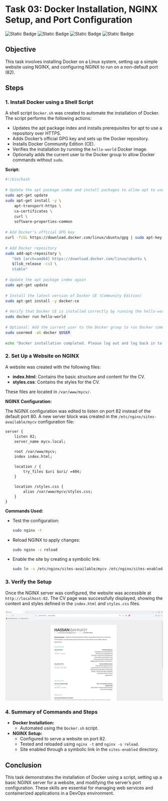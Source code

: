 # **Task 03: Docker Installation, NGINX Setup, and Port Configuration**

![Static Badge](https://img.shields.io/badge/build-Ubuntu-brightgreen?style=flat&logo=ubuntu&label=Linux&labelColor=Orange&color=red) ![Static Badge](https://img.shields.io/badge/Docker-27.0.3-skyblue?style=flat&logo=docker&label=Docker) ![Static Badge](https://img.shields.io/badge/nginx-1.18.0-grey?style=flat&logo=nginx&label=nginx&labelColor=darkgreen&color=grey) ![Static Badge](https://img.shields.io/badge/Linux-Task03-Orange?style=flat&label=DevOps&labelColor=blue&color=gray)

## **Objective**
This task involves installing Docker on a Linux system, setting up a simple website using NGINX, and configuring NGINX to run on a non-default port (82).

## **Steps**

### 1. Install Docker using a Shell Script
A shell script `Docker.sh` was created to automate the installation of Docker. The script performs the following actions:

- Updates the apt package index and installs prerequisites for apt to use a repository over HTTPS.
- Adds Docker’s official GPG key and sets up the Docker repository.
- Installs Docker Community Edition (CE).
- Verifies the installation by running the `hello-world` Docker image.
- Optionally adds the current user to the Docker group to allow Docker commands without `sudo`.

**Script:**
```bash
#!/bin/bash

# Update the apt package index and install packages to allow apt to use a repository over HTTPS
sudo apt-get update
sudo apt-get install -y \
    apt-transport-https \
    ca-certificates \
    curl \
    software-properties-common

# Add Docker’s official GPG key
curl -fsSL https://download.docker.com/linux/ubuntu/gpg | sudo apt-key add -

# Add Docker repository
sudo add-apt-repository \
   "deb [arch=amd64] https://download.docker.com/linux/ubuntu \
   $(lsb_release -cs) \
   stable"

# Update the apt package index again
sudo apt-get update

# Install the latest version of Docker CE (Community Edition)
sudo apt-get install -y docker-ce

# Verify that Docker CE is installed correctly by running the hello-world image
sudo docker run hello-world

# Optional: Add the current user to the Docker group to run Docker commands without sudo
sudo usermod -aG docker $USER

echo "Docker installation completed. Please log out and log back in to use Docker without sudo."
```

### 2. Set Up a Website on NGINX

A website was created with the following files:

- **index.html**: Contains the basic structure and content for the CV.
- **styles.css**: Contains the styles for the CV.

These files are located in `/var/www/mycv/`.

**NGINX Configuration:**

The NGINX configuration was edited to listen on port 82 instead of the default port 80. A new server block was created in the `/etc/nginx/sites-available/mycv` configuration file:

```nginx
server {
    listen 82;
    server_name mycv.local;

    root /var/www/mycv;
    index index.html;

    location / {
        try_files $uri $uri/ =404;
    }

    location /styles.css {
        alias /var/www/mycv/styles.css;
    }
}
```

**Commands Used:**
- Test the configuration:
  ```bash
  sudo nginx -t
  ```
- Reload NGINX to apply changes:
  ```bash
  sudo nginx -s reload
  ```
- Enable the site by creating a symbolic link:
  ```bash
  sudo ln -s /etc/nginx/sites-available/mycv /etc/nginx/sites-enabled/
  ```

### 3. Verify the Setup

Once the NGINX server was configured, the website was accessible at `http://localhost:82`. The CV page was successfully displayed, showing the content and styles defined in the `index.html` and `styles.css` files.

![mycv](Task3Part4.png)

### 4. Summary of Commands and Steps
- **Docker Installation:**
  - Automated using the `Docker.sh` script.
- **NGINX Setup:**
  - Configured to serve a website on port 82.
  - Tested and reloaded using `nginx -t` and `nginx -s reload`.
  - Site enabled through a symbolic link in the `sites-enabled` directory.

## Conclusion
This task demonstrates the installation of Docker using a script, setting up a basic NGINX server for a website, and modifying the server’s port configuration. These skills are essential for managing web services and containerized applications in a DevOps environment.

